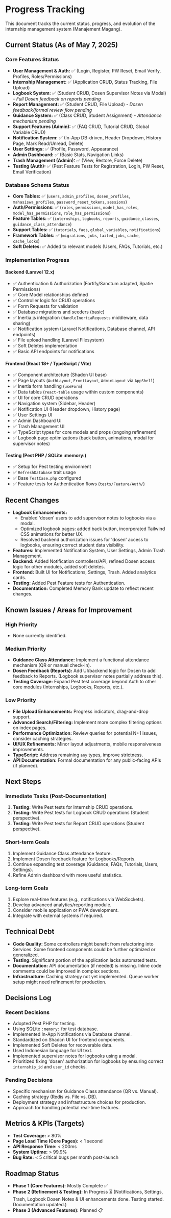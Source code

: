 # Progress Tracking

This document tracks the current status, progress, and evolution of the internship management system (Manajement Magang).

## Current Status (As of May 7, 2025)

### Core Features Status

*   **User Management & Auth:** ✅ (Login, Register, PW Reset, Email Verify, Profiles, Roles/Permissions)
*   **Internship Management:** ✅ (Application CRUD, Status Tracking, File Upload)
*   **Logbook System:** ✅ (Student CRUD, Dosen Supervisor Notes via Modal) - *Full Dosen feedback on reports pending*
*   **Report Management:** ✅ (Student CRUD, File Upload) - *Dosen feedback/formal review flow pending*
*   **Guidance System:** ✅ (Class CRUD, Student Assignment) - *Attendance mechanism pending*
*   **Support Features (Admin):** ✅ (FAQ CRUD, Tutorial CRUD, Global Variable CRUD)
*   **Notification System:** ✅ (In-App DB-driven, Header Dropdown, History Page, Mark Read/Unread, Delete)
*   **User Settings:** ✅ (Profile, Password, Appearance)
*   **Admin Dashboard:** ✅ (Basic Stats, Navigation Links)
*   **Trash Management (Admin):** ✅ (View, Restore, Force Delete)
*   **Testing (Auth):** ✅ (Pest Feature Tests for Registration, Login, PW Reset, Email Verification)

### Database Schema Status

*   **Core Tables:** ✅ (`users`, `admin_profiles`, `dosen_profiles`, `mahasiswa_profiles`, `password_reset_tokens`, `sessions`)
*   **Auth/Permissions:** ✅ (`roles`, `permissions`, `model_has_roles`, `model_has_permissions`, `role_has_permissions`)
*   **Feature Tables:** ✅ (`internships`, `logbooks`, `reports`, `guidance_classes`, `guidance_class_attendance`)
*   **Support Tables:** ✅ (`tutorials`, `faqs`, `global_variables`, `notifications`)
*   **Framework Tables:** ✅ (`migrations`, `jobs`, `failed_jobs`, `cache`, `cache_locks`)
*   **Soft Deletes:** ✅ Added to relevant models (Users, FAQs, Tutorials, etc.)

### Implementation Progress

#### Backend (Laravel 12.x)

*   ✅ Authentication & Authorization (Fortify/Sanctum adapted, Spatie Permissions)
*   ✅ Core Model relationships defined
*   ✅ Controller logic for CRUD operations
*   ✅ Form Requests for validation
*   ✅ Database migrations and seeders (basic)
*   ✅ Inertia.js integration (`HandleInertiaRequests` middleware, data sharing)
*   ✅ Notification system (Laravel Notifications, Database channel, API endpoints)
*   ✅ File upload handling (Laravel Filesystem)
*   ✅ Soft Deletes implementation
*   ✅ Basic API endpoints for notifications

#### Frontend (React 18+ / TypeScript / Vite)

*   ✅ Component architecture (Shadcn UI base)
*   ✅ Page layouts (`AuthLayout`, `FrontLayout`, `AdminLayout` via `AppShell`)
*   ✅ Inertia form handling (`useForm`)
*   ✅ Data tables (`react-table` usage within custom components)
*   ✅ UI for core CRUD operations
*   ✅ Navigation system (Sidebar, Header)
*   ✅ Notification UI (Header dropdown, History page)
*   ✅ User Settings UI
*   ✅ Admin Dashboard UI
*   ✅ Trash Management UI
*   ✅ TypeScript types for core models and props (ongoing refinement)
*   ✅ Logbook page optimizations (back button, animations, modal for supervisor notes)

#### Testing (Pest PHP / SQLite :memory:)

*   ✅ Setup for Pest testing environment
*   ✅ `RefreshDatabase` trait usage
*   ✅ Base `TestCase.php` configured
*   ✅ Feature tests for Authentication flows (`tests/Feature/Auth/`)

## Recent Changes

*   **Logbook Enhancements:**
    *   Enabled 'dosen' users to add supervisor notes to logbooks via a modal.
    *   Optimized logbook pages: added back button, incorporated Tailwind CSS animations for better UX.
    *   Resolved backend authorization issues for 'dosen' access to logbooks, ensuring correct student data visibility.
*   **Features:** Implemented Notification System, User Settings, Admin Trash Management.
*   **Backend:** Added Notification controllers/API, refined Dosen access logic for other modules, added soft deletes.
*   **Frontend:** Built UI for Notifications, Settings, Trash. Added analytics cards.
*   **Testing:** Added Pest Feature tests for Authentication.
*   **Documentation:** Completed Memory Bank update to reflect recent changes.

## Known Issues / Areas for Improvement

### High Priority

*   None currently identified.

### Medium Priority

*   **Guidance Class Attendance:** Implement a functional attendance mechanism (QR or manual check-in).
*   **Dosen Feedback (Reports):** Add UI/backend logic for Dosen to add feedback to Reports. (Logbook supervisor notes partially address this).
*   **Testing Coverage:** Expand Pest test coverage beyond Auth to other core modules (Internships, Logbooks, Reports, etc.).

### Low Priority

*   **File Upload Enhancements:** Progress indicators, drag-and-drop support.
*   **Advanced Search/Filtering:** Implement more complex filtering options on index pages.
*   **Performance Optimization:** Review queries for potential N+1 issues, consider caching strategies.
*   **UI/UX Refinements:** Minor layout adjustments, mobile responsiveness improvements.
*   **TypeScript:** Address remaining `any` types, improve strictness.
*   **API Documentation:** Formal documentation for any public-facing APIs (if planned).

## Next Steps

### Immediate Tasks (Post-Documentation)

1.  **Testing:** Write Pest tests for Internship CRUD operations.
2.  **Testing:** Write Pest tests for Logbook CRUD operations (Student perspective).
3.  **Testing:** Write Pest tests for Report CRUD operations (Student perspective).

### Short-term Goals

1.  Implement Guidance Class attendance feature.
2.  Implement Dosen feedback feature for Logbooks/Reports.
3.  Continue expanding test coverage (Guidance, FAQs, Tutorials, Users, Settings).
4.  Refine Admin dashboard with more useful statistics.

### Long-term Goals

1.  Explore real-time features (e.g., notifications via WebSockets).
2.  Develop advanced analytics/reporting module.
3.  Consider mobile application or PWA development.
4.  Integrate with external systems if required.

## Technical Debt

*   **Code Quality:** Some controllers might benefit from refactoring into Services. Some frontend components could be further optimized or generalized.
*   **Testing:** Significant portion of the application lacks automated tests.
*   **Documentation:** API documentation (if needed) is missing. Inline code comments could be improved in complex sections.
*   **Infrastructure:** Caching strategy not yet implemented. Queue worker setup might need refinement for production.

## Decisions Log

### Recent Decisions

*   Adopted Pest PHP for testing.
*   Using SQLite `:memory:` for test database.
*   Implemented In-App Notifications via Database channel.
*   Standardized on Shadcn UI for frontend components.
*   Implemented Soft Deletes for recoverable data.
*   Used Indonesian language for UI text.
*   Implemented supervisor notes for logbooks using a modal.
*   Prioritized fixing 'dosen' authorization for logbooks by ensuring correct `internship_id` and `user_id` checks.

### Pending Decisions

*   Specific mechanism for Guidance Class attendance (QR vs. Manual).
*   Caching strategy (Redis vs. File vs. DB).
*   Deployment strategy and infrastructure choices for production.
*   Approach for handling potential real-time features.

## Metrics & KPIs (Targets)

*   **Test Coverage:** > 80%
*   **Page Load Time (Core Pages):** < 1 second
*   **API Response Time:** < 200ms
*   **System Uptime:** > 99.9%
*   **Bug Rate:** < 5 critical bugs per month post-launch

## Roadmap Status

*   **Phase 1 (Core Features):** Mostly Complete ✅
*   **Phase 2 (Refinement & Testing):** In Progress ⏳ (Notifications, Settings, Trash, Logbook Dosen Notes & UI enhancements done. Testing started. Documentation updated.)
*   **Phase 3 (Advanced Features):** Planned 📋

